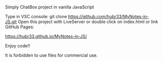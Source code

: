 Simply ChatBox project in vanilla JavaScript

Type in VSC console: git clone https://github.com/hubr33/MyNotes-in-JS.git
Open this project with LiveServer or double click on index.html
or link GitHub Pages:

https://hubr33.github.io/MyNotes-in-JS/

Enjoy code!!

It is forbidden to use files for commercial use.
